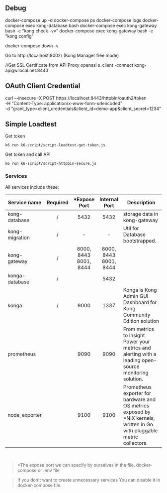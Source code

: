 ## Debug

docker-compose up -d
docker-compose ps
docker-compose logs
docker-compose exec kong-database bash
docker-compose exec kong-gateway bash -c "kong check -vv" 
docker-compose exec kong-gateway bash -c "kong config" 

docker-compose down -v


Go to http://localhost:8002/ (Kong Manager free mode)

//Get SSL Certificate from API Proxy 
openssl s_client -connect kong-apigw.local.net:8443


## OAuth Client Credential
curl --insecure -X POST https://localhost:8443/httpbin/oauth2/token \
   -H "Content-Type: application/x-www-form-urlencoded" \
   -d "grant_type=client_credentials&client_id=demo-app&client_secret=1234" 


## Simple Loadtest
Get token 
```
k6 run k6-script/script-loadtest-get-token.js
```

Get token and call API
```
k6 run k6-script/script-httpbin-secure.js
```

### Services

All services include these:

| Service name   | Required | *Expose Port | Internal Port |  Description |
|----------      |:--:|:--:|:--:|------|
| kong-database  |  / | 5432 |5432 |storage data in kong-gateway
| kong-migration |  / | - | - |Util for Database bootstrapped.
| kong-gateway   |  / | 8000, 8443<br> 8001, 8444 | 8000, 8443<br> 8001, 8444 |  
| konga-database |  / | | 5432 |      | 
| konga          |  / | 9000 | 1337 | Konga is Kong Admin GUI Dashboard for Kong Community Edition solution
| prometheus     |    | 9090 | 9090 | From metrics to insight Power your metrics and alerting with a leading open-source monitoring solution.
| node_exporter  |    | 9100 | 9100 | Prometheus exporter for hardware and OS metrics exposed by *NIX kernels, written in Go with pluggable metric collectors.
<br>

> *The expose port we can specify by ourselves in the file. docker-compose or .env file

> If you don't want to create unnecessary services
You can disable it in docker-compose file.